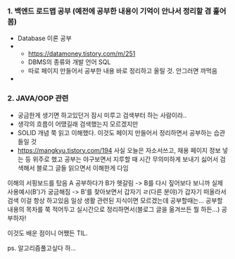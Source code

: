 ### 1. 백엔드 로드맵 공부 (예전에 공부한 내용이 기억이 안나서 정리할 겸 훑어봄)
  - Database 이론 공부
  -   - <https://datamoney.tistory.com/m/251>
      - DBMS의 종류와 개발 언어 SQL
      - 따로 페이지 만들어서 공부한 내용 바로 정리하고 올릴 것. 안그러면 까먹음
  - 
   
### 2. JAVA/OOP 관련
  - 궁금한게 생기면 하고있던거 잠시 미루고 검색부터 하는 사람이라..
  - 생각의 흐름이 어땠길래 검색했는지 모르겠지만
  - SOLID  개념 쭉 읽고 이해했다. 이것도 페이지 만들어서 정리하면서 공부하는 습관 들일 것
  - <https://mangkyu.tistory.com/194>
사실 오늘은 자소서쓰고, 채용 페이지 정보 넣는 등 위주로 했고
공부는 야구보면서 지루할 때 시간 무의미하게 보내기 싫어서 검색해서 블로그 글들 읽으면서 이해한게 다임

이해의 서핑보드를 탔음
A 공부하다가 B가 헷갈림 -> B를 다시 짚어보다 보니까 실제 사용예시(B')가 궁금해짐 -> B'를 찾아보면서 갑자기 ㄹ(다른 분야)가 갑자기 떠올라서 검색
이걸 항상 하고있음
일상 생활 관련된 지식이면 모르겠는데 공부할때는... 공부할 내용의 목차를 쭉 적어두고 실시간으로 정리하면서(블로그 글을 옮겨쓰든 뭘 하든...) 공부하자!

이것도 배운 점이니 어쨌든 TIL.

ps. 알고리즘풀고싶다 하...
  
